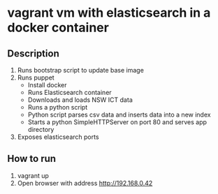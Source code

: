 # vagrant vm with elasticsearch in a docker container

## Description
1. Runs bootstrap script to update base image
2. Runs puppet
   - Install docker
   - Runs Elasticsearch container
   - Downloads and loads NSW ICT data 
   - Runs a python script
   - Python script parses csv data and inserts data into a new index
   - Starts a python SimpleHTTPServer on port 80 and serves app directory
3. Exposes elasticsearch ports


## How to run
1. vagrant up
2. Open browser with address http://192.168.0.42 
